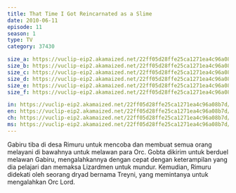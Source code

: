 ```yaml
---
title: That Time I Got Reincarnated as a Slime
date: 2010-06-11
episode: 11
season: 1
type: TV
category: 37430

size_a: https://vuclip-eip2.akamaized.net/22ff05d28ffe25ca1271ea4c96a08b7d/vp63207_V20210323042606/hlsc_e2931_2.m3u8
size_b: https://vuclip-eip2.akamaized.net/22ff05d28ffe25ca1271ea4c96a08b7d/vp63207_V20210323042606/hlsc_e2931_3.m3u8
size_c: https://vuclip-eip2.akamaized.net/22ff05d28ffe25ca1271ea4c96a08b7d/vp63207_V20210323042606/hlsc_e2931_4.m3u8
size_d: https://vuclip-eip2.akamaized.net/22ff05d28ffe25ca1271ea4c96a08b7d/vp63207_V20210323042606/hlsc_e2931_5.m3u8
size_e: https://vuclip-eip2.akamaized.net/22ff05d28ffe25ca1271ea4c96a08b7d/vp63207_V20210323042606/hlsc_e2931_6.m3u8
size_f: https://vuclip-eip2.akamaized.net/22ff05d28ffe25ca1271ea4c96a08b7d/vp63207_V20210323042606/hlsc_e2931_7.m3u8

in: https://vuclip-eip2.akamaized.net/22ff05d28ffe25ca1271ea4c96a08b7d/id.vtt
en: https://vuclip-eip2.akamaized.net/22ff05d28ffe25ca1271ea4c96a08b7d/en.vtt
ch: https://vuclip-eip2.akamaized.net/22ff05d28ffe25ca1271ea4c96a08b7d/zh-TW.vtt
ms: https://vuclip-eip2.akamaized.net/22ff05d28ffe25ca1271ea4c96a08b7d/ms.vtt
---
```

Gabiru tiba di desa Rimuru untuk mencoba dan membuat semua orang melayani di bawahnya untuk melawan para Orc. Gobta dikirim untuk berduel melawan Gabiru, mengalahkannya dengan cepat dengan keterampilan yang dia pelajari dan memaksa Lizardmen untuk mundur. Kemudian, Rimuru didekati oleh seorang dryad bernama Treyni, yang memintanya untuk mengalahkan Orc Lord.